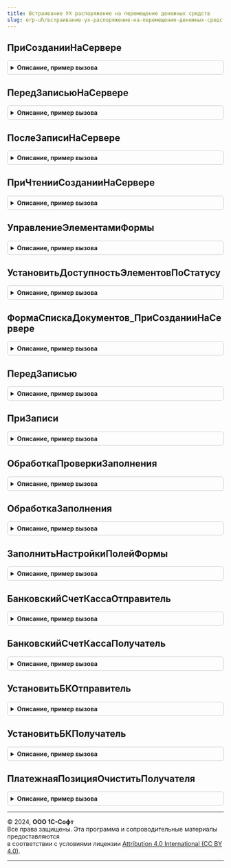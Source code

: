 ```yaml
---
title: Встраивание УХ распоряжение на перемещение денежных средств
slug: erp-uh/встраивание-ух-распоряжение-на-перемещение-денежных-средств
---
```



## ПриСозданииНаСервере
<details style="margin: 1em 0; padding: 0.5em; border: 1px solid #ccc; border-radius: 6px;">

<summary style="font-weight: bold; cursor: pointer;">Описание, пример вызова</summary>

```bsl

Процедура ПриСозданииНаСервере(Форма, Отказ, СтандартнаяОбработка) Экспорт
```

Пример вызова
```bsl
ВстраиваниеУХРаспоряжениеНаПеремещениеДенежныхСредств.ПриСозданииНаСервере(Форма, Отказ, СтандартнаяОбработка) 
```
</details>

## ПередЗаписьюНаСервере
<details style="margin: 1em 0; padding: 0.5em; border: 1px solid #ccc; border-radius: 6px;">

<summary style="font-weight: bold; cursor: pointer;">Описание, пример вызова</summary>

```bsl

// Переопределяемая процедура, вызываемая из одноименного обработчика события формы.
//
// Параметры:
// 	Форма - форма, из обработчика события которой происходит вызов процедуры.
//	см. справочную информацию по событиям управляемой формы.
//
Процедура ПередЗаписьюНаСервере(Форма, Отказ, ТекущийОбъект, ПараметрыЗаписи) Экспорт
```

Пример вызова
```bsl
ВстраиваниеУХРаспоряжениеНаПеремещениеДенежныхСредств.ПередЗаписьюНаСервере(Форма, Отказ, ТекущийОбъект, ПараметрыЗаписи)
```
</details>

## ПослеЗаписиНаСервере
<details style="margin: 1em 0; padding: 0.5em; border: 1px solid #ccc; border-radius: 6px;">

<summary style="font-weight: bold; cursor: pointer;">Описание, пример вызова</summary>

```bsl

Процедура ПослеЗаписиНаСервере(Форма, ТекущийОбъект, ПараметрыЗаписи) Экспорт
```

Пример вызова
```bsl
ВстраиваниеУХРаспоряжениеНаПеремещениеДенежныхСредств.ПослеЗаписиНаСервере(Форма, ТекущийОбъект, ПараметрыЗаписи) 
```
</details>

## ПриЧтенииСозданииНаСервере
<details style="margin: 1em 0; padding: 0.5em; border: 1px solid #ccc; border-radius: 6px;">

<summary style="font-weight: bold; cursor: pointer;">Описание, пример вызова</summary>

```bsl

// нетиповое событие документа. Вызывается перед исполнением основного кода
Процедура ПриЧтенииСозданииНаСервере(Форма) Экспорт
```

Пример вызова
```bsl
ВстраиваниеУХРаспоряжениеНаПеремещениеДенежныхСредств.ПриЧтенииСозданииНаСервере(Форма) 
```
</details>

## УправлениеЭлементамиФормы
<details style="margin: 1em 0; padding: 0.5em; border: 1px solid #ccc; border-radius: 6px;">

<summary style="font-weight: bold; cursor: pointer;">Описание, пример вызова</summary>

```bsl

Процедура УправлениеЭлементамиФормы(Форма) Экспорт
```

Пример вызова
```bsl
ВстраиваниеУХРаспоряжениеНаПеремещениеДенежныхСредств.УправлениеЭлементамиФормы(Форма) 
```
</details>

## УстановитьДоступностьЭлементовПоСтатусу
<details style="margin: 1em 0; padding: 0.5em; border: 1px solid #ccc; border-radius: 6px;">

<summary style="font-weight: bold; cursor: pointer;">Описание, пример вызова</summary>

```bsl

Процедура УстановитьДоступностьЭлементовПоСтатусу(Форма, ТолькоПросмотрЭлементов) Экспорт
```

Пример вызова
```bsl
ВстраиваниеУХРаспоряжениеНаПеремещениеДенежныхСредств.УстановитьДоступностьЭлементовПоСтатусу(Форма, ТолькоПросмотрЭлементов) 
```
</details>

## ФормаСпискаДокументов_ПриСозданииНаСервере
<details style="margin: 1em 0; padding: 0.5em; border: 1px solid #ccc; border-radius: 6px;">

<summary style="font-weight: bold; cursor: pointer;">Описание, пример вызова</summary>

```bsl

Процедура ФормаСпискаДокументов_ПриСозданииНаСервере(Форма, Отказ, СтандартнаяОбработка) Экспорт
```

Пример вызова
```bsl
ВстраиваниеУХРаспоряжениеНаПеремещениеДенежныхСредств.ФормаСпискаДокументов_ПриСозданииНаСервере(Форма, Отказ, СтандартнаяОбработка) 
```
</details>

## ПередЗаписью
<details style="margin: 1em 0; padding: 0.5em; border: 1px solid #ccc; border-radius: 6px;">

<summary style="font-weight: bold; cursor: pointer;">Описание, пример вызова</summary>

```bsl

Процедура ПередЗаписью(Объект, Отказ, РежимЗаписи, РежимПроведения) Экспорт
```

Пример вызова
```bsl
ВстраиваниеУХРаспоряжениеНаПеремещениеДенежныхСредств.ПередЗаписью(Объект, Отказ, РежимЗаписи, РежимПроведения) 
```
</details>

## ПриЗаписи
<details style="margin: 1em 0; padding: 0.5em; border: 1px solid #ccc; border-radius: 6px;">

<summary style="font-weight: bold; cursor: pointer;">Описание, пример вызова</summary>

```bsl

Процедура ПриЗаписи(Объект, Отказ) Экспорт
```

Пример вызова
```bsl
ВстраиваниеУХРаспоряжениеНаПеремещениеДенежныхСредств.ПриЗаписи(Объект, Отказ) 
```
</details>

## ОбработкаПроверкиЗаполнения
<details style="margin: 1em 0; padding: 0.5em; border: 1px solid #ccc; border-radius: 6px;">

<summary style="font-weight: bold; cursor: pointer;">Описание, пример вызова</summary>

```bsl

Процедура ОбработкаПроверкиЗаполнения(Отказ, ПроверяемыеРеквизиты, МассивНепроверяемыхРеквизитов) Экспорт
```

Пример вызова
```bsl
ВстраиваниеУХРаспоряжениеНаПеремещениеДенежныхСредств.ОбработкаПроверкиЗаполнения(Отказ, ПроверяемыеРеквизиты, МассивНепроверяемыхРеквизитов) 
```
</details>

## ОбработкаЗаполнения
<details style="margin: 1em 0; padding: 0.5em; border: 1px solid #ccc; border-radius: 6px;">

<summary style="font-weight: bold; cursor: pointer;">Описание, пример вызова</summary>

```bsl

Процедура ОбработкаЗаполнения(Объект, ДанныеЗаполнения, СтандартнаяОбработка) Экспорт
```

Пример вызова
```bsl
ВстраиваниеУХРаспоряжениеНаПеремещениеДенежныхСредств.ОбработкаЗаполнения(Объект, ДанныеЗаполнения, СтандартнаяОбработка) 
```
</details>

## ЗаполнитьНастройкиПолейФормы
<details style="margin: 1em 0; padding: 0.5em; border: 1px solid #ccc; border-radius: 6px;">

<summary style="font-weight: bold; cursor: pointer;">Описание, пример вызова</summary>

```bsl

// Определяет свойства полей формы в зависимости от данных
//
// Возвращаемое значение:
//    ТаблицаЗначений - таблица с колонками Поля, Условие, Свойства.
//
Функция ЗаполнитьНастройкиПолейФормы(Настройки) Экспорт
```

Пример вызова
```bsl
Результат = ВстраиваниеУХРаспоряжениеНаПеремещениеДенежныхСредств.ЗаполнитьНастройкиПолейФормы(Настройки) 
```
</details>

## БанковскийСчетКассаОтправитель
<details style="margin: 1em 0; padding: 0.5em; border: 1px solid #ccc; border-radius: 6px;">

<summary style="font-weight: bold; cursor: pointer;">Описание, пример вызова</summary>

```bsl

// Функция возвращает отправителя денежных средств
Функция БанковскийСчетКассаОтправитель(ОбъектЗаявка) экспорт Экспорт
```

Пример вызова
```bsl
Результат = ВстраиваниеУХРаспоряжениеНаПеремещениеДенежныхСредств.БанковскийСчетКассаОтправитель(ОбъектЗаявка) экспорт);
```
</details>

## БанковскийСчетКассаПолучатель
<details style="margin: 1em 0; padding: 0.5em; border: 1px solid #ccc; border-radius: 6px;">

<summary style="font-weight: bold; cursor: pointer;">Описание, пример вызова</summary>

```bsl

// Функция возвращает получателя денежных средств
Функция БанковскийСчетКассаПолучатель(ОбъектЗаявка) экспорт Экспорт
```

Пример вызова
```bsl
Результат = ВстраиваниеУХРаспоряжениеНаПеремещениеДенежныхСредств.БанковскийСчетКассаПолучатель(ОбъектЗаявка) экспорт);
```
</details>

## УстановитьБКОтправитель
<details style="margin: 1em 0; padding: 0.5em; border: 1px solid #ccc; border-radius: 6px;">

<summary style="font-weight: bold; cursor: pointer;">Описание, пример вызова</summary>

```bsl

Процедура УстановитьБКОтправитель(ПлатежнаяПозиция, БанковскийСчетКасса, Валюта) экспорт Экспорт
```

Пример вызова
```bsl
ВстраиваниеУХРаспоряжениеНаПеремещениеДенежныхСредств.УстановитьБКОтправитель(ПлатежнаяПозиция, БанковскийСчетКасса, Валюта) экспорт);
```
</details>

## УстановитьБКПолучатель
<details style="margin: 1em 0; padding: 0.5em; border: 1px solid #ccc; border-radius: 6px;">

<summary style="font-weight: bold; cursor: pointer;">Описание, пример вызова</summary>

```bsl

Процедура УстановитьБКПолучатель(ПлатежнаяПозиция, БанковскийСчетКасса) экспорт Экспорт
```

Пример вызова
```bsl
ВстраиваниеУХРаспоряжениеНаПеремещениеДенежныхСредств.УстановитьБКПолучатель(ПлатежнаяПозиция, БанковскийСчетКасса) экспорт);
```
</details>

## ПлатежнаяПозицияОчиститьПолучателя
<details style="margin: 1em 0; padding: 0.5em; border: 1px solid #ccc; border-radius: 6px;">

<summary style="font-weight: bold; cursor: pointer;">Описание, пример вызова</summary>

```bsl

Процедура ПлатежнаяПозицияОчиститьПолучателя(ПлатежнаяПозиция) экспорт Экспорт
```

Пример вызова
```bsl
ВстраиваниеУХРаспоряжениеНаПеремещениеДенежныхСредств.ПлатежнаяПозицияОчиститьПолучателя(ПлатежнаяПозиция) экспорт);
```
</details>

---

© 2024, **ООО 1С-Софт**  
Все права защищены. Эта программа и сопроводительные материалы предоставляются  
в соответствии с условиями лицензии [Attribution 4.0 International (CC BY 4.0)](https://creativecommons.org/licenses/by/4.0/legalcode).

---
